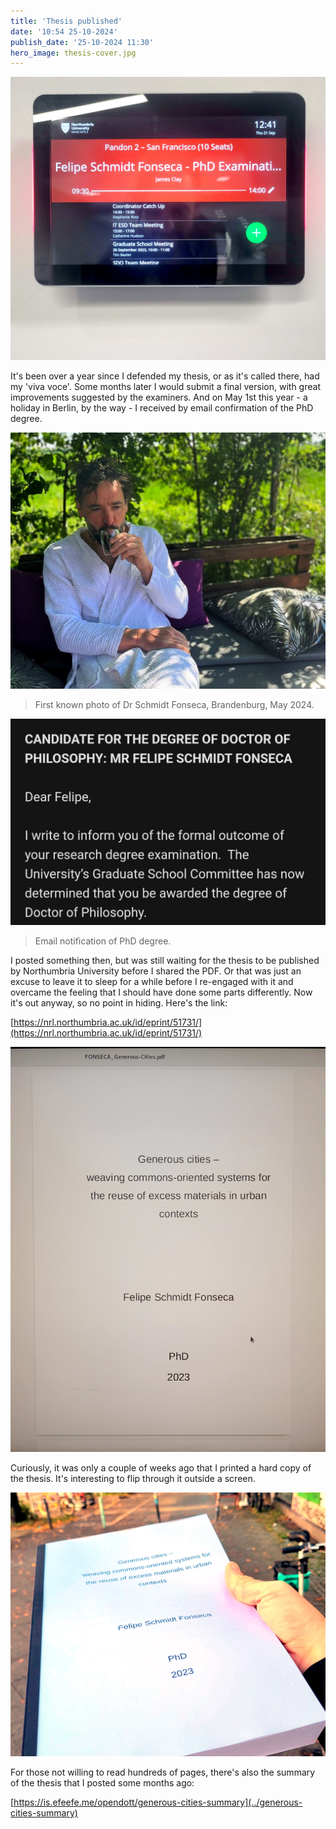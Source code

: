 ```yaml
---
title: 'Thesis published'
date: '10:54 25-10-2024'
publish_date: '25-10-2024 11:30'
hero_image: thesis-cover.jpg
---
```


![viva](viva.jpg?classes=caption "Viva Voce")

It's been over a year since I defended my thesis, or as it's called there, had my 'viva voce'. Some months later I would submit a final version, with great improvements suggested by the examiners. And on May 1st this year - a holiday in Berlin, by the way - I received by email confirmation of the PhD degree.

![DrSchmidtFonseca](DrSchmidtFonseca.jpg "DrSchmidtFonseca")

> First known photo of Dr Schmidt Fonseca, Brandenburg, May 2024.

![notification](notification.jpg "notification")

> Email notification of PhD degree.

I posted something then, but was still waiting for the thesis to be published by Northumbria University before I shared the PDF. Or that was just an excuse to leave it to sleep for a while before I re-engaged with it and overcame the feeling that I should have done some parts differently. Now it's out anyway, so no point in hiding. Here's the link:

[https://nrl.northumbria.ac.uk/id/eprint/51731/](https://nrl.northumbria.ac.uk/id/eprint/51731/)

![submitted](submitted.jpg "submitted")

Curiously, it was only a couple of weeks ago that I printed a hard copy of the thesis. It's interesting to flip through it outside a screen. 

![thesis-cover](thesis-cover.jpg "thesis-cover")

For those not willing to read hundreds of pages, there's also the summary of the thesis that I posted some months ago:

[https://is.efeefe.me/opendott/generous-cities-summary](../generous-cities-summary)